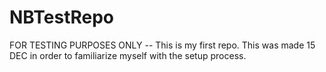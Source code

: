 # NBTestRepo
FOR TESTING PURPOSES ONLY -- This is my first repo. This was made 15 DEC in order to familiarize myself with the setup process.
